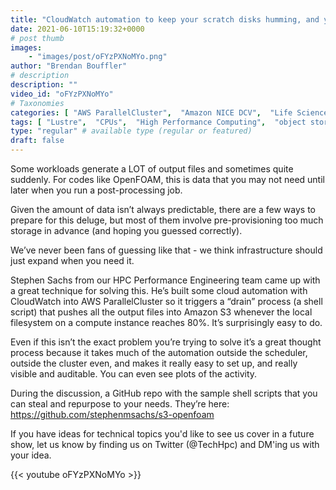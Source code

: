 ```yaml
---
title: "CloudWatch automation to keep your scratch disks humming, and your clusters running."
date: 2021-06-10T15:19:32+0000
# post thumb
images:
    - "images/post/oFYzPXNoMYo.png"
author: "Brendan Bouffler"
# description
description: ""
video_id: "oFYzPXNoMYo"
# Taxonomies
categories: [ "AWS ParallelCluster",  "Amazon NICE DCV",  "Life Sciences", ]
tags: [ "Lustre",  "CPUs",  "High Performance Computing",  "object storage",  "Storage",  "GPUs",  "DCV",  "Amazon S3",  "HPC",  "ParallelCluster",  "EC2",  "Covid-19",  "openfoam",  "vizualization",  "Schedulers",  "virtualization",  "techshorts", ]
type: "regular" # available type (regular or featured)
draft: false
---
```


Some workloads generate a LOT of output files and sometimes quite suddenly. For codes like OpenFOAM, this is data that you may not need until later when you run a post-processing job.

Given the amount of data isn’t always predictable, there are a few ways to prepare for this deluge, but most of them involve pre-provisioning too much storage in advance (and hoping you guessed correctly).

We’ve never been fans of guessing like that - we think infrastructure should just expand when you need it.

Stephen Sachs from our HPC Performance Engineering team came up with a great technique for solving this. He’s built some cloud automation with CloudWatch into AWS ParallelCluster so it triggers a “drain” process (a shell script) that pushes all the output files into Amazon S3 whenever the local filesystem on a compute instance reaches 80%. It’s surprisingly easy to do.

Even if this isn’t the exact problem you’re trying to solve it’s a great thought process because it takes much of the automation outside the scheduler, outside the cluster even, and makes it really easy to set up, and really visible and auditable. You can even see plots of the activity.

During the discussion, a GitHub repo with the sample shell scripts that you can steal and repurpose to your needs. They’re here:  https://github.com/stephenmsachs/s3-openfoam

If you have ideas for technical topics you'd like to see us cover in a future show, let us know by finding us on Twitter (@TechHpc) and DM'ing us with your idea.

{{< youtube oFYzPXNoMYo >}}